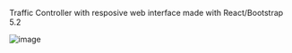 Traffic Controller with resposive web interface made with React/Bootstrap 5.2

![image](https://user-images.githubusercontent.com/7522741/188684452-148d89ce-2be0-4b6e-80f2-d73700897bab.png)
